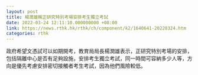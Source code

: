 ```yaml
---
layout: post
title: 楊潤雄稱正研究特別考場安排考生獨立考試
date: 2022-03-24 12:11:10.000000000 +08:00
link: https://news.rthk.hk/rthk/ch/component/k2/1640641-20220324.htm
categories: rthk
---
```


政府希望文憑試可以如期開考，教育局局長楊潤雄表示，正研究特別考場的安排，包括隔離中心是否有足夠設施，安排考生獨立考試，同一時間可容納多少人等，方向是優先考慮安排密切接觸者考生考試，因為他們風險較低。
